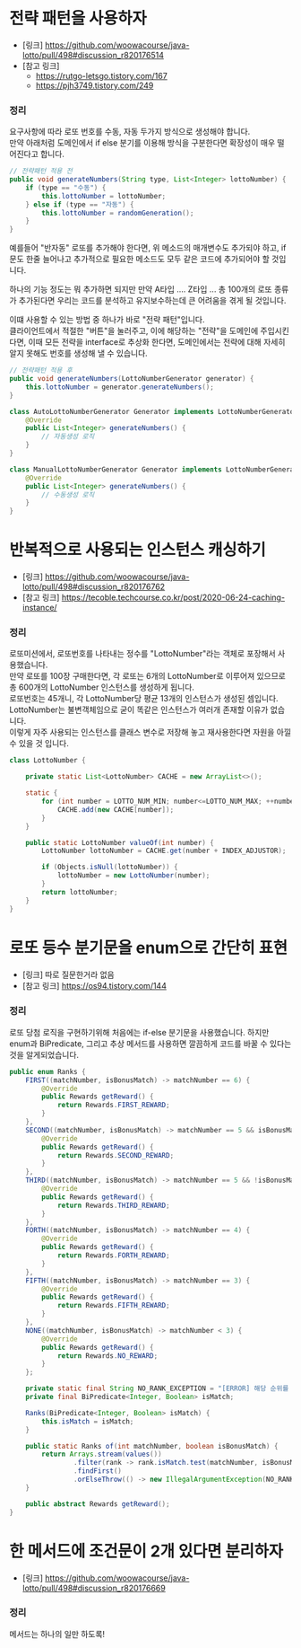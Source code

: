 # 전략 패턴을 사용하자
- [링크] https://github.com/woowacourse/java-lotto/pull/498#discussion_r820176514
- [참고 링크] 
    - https://rutgo-letsgo.tistory.com/167
    - https://pjh3749.tistory.com/249

### 정리
요구사항에 따라 로또 번호를 수동, 자동 두가지 방식으로 생성해야 합니다.
<br>만약 아래처럼 도메인에서 if else 분기를 이용해 방식을 구분한다면 확장성이 매우 떨어진다고 합니다.
```java
// 전략패턴 적용 전
public void generateNumbers(String type, List<Integer> lottoNumber) {
    if (type == "수동") {
        this.lottoNumber = lottoNumber;
    } else if (type == "자동") {
        this.lottoNumber = randomGeneration();
    }
}
```
예를들어 "반자동" 로또를 추가해야 한다면, 위 메소드의 매개변수도 추가되야 하고, if문도 한줄 늘어나고 추가적으로 필요한 메소드도 모두 같은 코드에 추가되어야 할 것입니다.

하나의 기능 정도는 뭐 추가하면 되지만 만약 A타입 .... Z타입 ... 총 100개의 로또 종류가 추가된다면 우리는 코드를 분석하고 유지보수하는데 큰 어려움을 겪게 될 것입니다.

이떄 사용할 수 있는 방법 중 하나가 바로 "전략 패턴"입니다.
<br>클라이언트에서 적절한 "버튼"을 눌러주고, 이에 해당하는 "전략"을 도메인에 주입시킨다면, 이때 모든 전략을 interface로 추상화 한다면,
도메인에서는 전략에 대해 자세히 알지 못해도 번호를 생성해 낼 수 있습니다.

```java
// 전략패턴 적용 후
public void generateNumbers(LottoNumberGenerator generator) {
    this.lottoNumber = generator.generateNumbers();
}

class AutoLottoNumberGenerator Generator implements LottoNumberGenerator {
    @Override
    public List<Integer> generateNumbers() {
        // 자동생성 로직
    }
}

class ManualLottoNumberGenerator Generator implements LottoNumberGenerator {
    @Override
    public List<Integer> generateNumbers() {
        // 수동생성 로직
    }
}
```


# 반복적으로 사용되는 인스턴스 캐싱하기
- [링크] https://github.com/woowacourse/java-lotto/pull/498#discussion_r820176762
- [참고 링크] https://tecoble.techcourse.co.kr/post/2020-06-24-caching-instance/

### 정리
로또미션에서, 로또번호를 나타내는 정수를 "LottoNumber"라는 객체로 포장해서 사용했습니다.
<br>만약 로또를 100장 구매한다면, 각 로또는 6개의 LottoNumber로 이루어져 있으므로 총 600개의 LottoNumber 인스턴스를 생성하게 됩니다.
<br>로또번호는 45개니, 각 LottoNumber당 평균 13개의 인스턴스가 생성된 셈입니다. LottoNumber는 불변객체임으로 굳이 똑같은 인스턴스가 여러개 존재할 이유가 없습니다.
<br>이렇게 자주 사용되는 인스턴스를 클래스 변수로 저장해 놓고 재사용한다면 자원을 아낄 수 있을 것 입니다.

```java
class LottoNumber {

    private static List<LottoNumber> CACHE = new ArrayList<>();

    static {
        for (int number = LOTTO_NUM_MIN; number<=LOTTO_NUM_MAX; ++number) {
            CACHE.add(new CACHE[number]);
        }
    }

    public static LottoNumber valueOf(int number) {
        LottoNumber lottoNumber = CACHE.get(number + INDEX_ADJUSTOR);

        if (Objects.isNull(lottoNumber)) {
            lottoNumber = new LottoNumber(number);
        }
        return lottoNumber;
    }
}
```


# 로또 등수 분기문을 enum으로 간단히 표현
- [링크] 따로 질문한거라 없음
- [참고 링크] https://os94.tistory.com/144

### 정리
로또 당첨 로직을 구현하기위해 처음에는 if-else 분기문을 사용했습니다.
하지만 enum과 BiPredicate, 그리고 추상 메서드를 사용하면 깔끔하게 코드를 바꿀 수 있다는 것을 알게되었습니다.

```java
public enum Ranks {
    FIRST((matchNumber, isBonusMatch) -> matchNumber == 6) {
        @Override
        public Rewards getReward() {
            return Rewards.FIRST_REWARD;
        }
    },
    SECOND((matchNumber, isBonusMatch) -> matchNumber == 5 && isBonusMatch) {
        @Override
        public Rewards getReward() {
            return Rewards.SECOND_REWARD;
        }
    },
    THIRD((matchNumber, isBonusMatch) -> matchNumber == 5 && !isBonusMatch) {
        @Override
        public Rewards getReward() {
            return Rewards.THIRD_REWARD;
        }
    },
    FORTH((matchNumber, isBonusMatch) -> matchNumber == 4) {
        @Override
        public Rewards getReward() {
            return Rewards.FORTH_REWARD;
        }
    },
    FIFTH((matchNumber, isBonusMatch) -> matchNumber == 3) {
        @Override
        public Rewards getReward() {
            return Rewards.FIFTH_REWARD;
        }
    },
    NONE((matchNumber, isBonusMatch) -> matchNumber < 3) {
        @Override
        public Rewards getReward() {
            return Rewards.NO_REWARD;
        }
    };

    private static final String NO_RANK_EXCEPTION = "[ERROR] 해당 순위를 찾을 수 없습니다.";
    private final BiPredicate<Integer, Boolean> isMatch;

    Ranks(BiPredicate<Integer, Boolean> isMatch) {
        this.isMatch = isMatch;
    }

    public static Ranks of(int matchNumber, boolean isBonusMatch) {
        return Arrays.stream(values())
                .filter(rank -> rank.isMatch.test(matchNumber, isBonusMatch))
                .findFirst()
                .orElseThrow(() -> new IllegalArgumentException(NO_RANK_EXCEPTION));
    }

    public abstract Rewards getReward();
}
```

# 한 메서드에 조건문이 2개 있다면 분리하자
- [링크] https://github.com/woowacourse/java-lotto/pull/498#discussion_r820176669

### 정리
메서드는 하나의 일만 하도록!